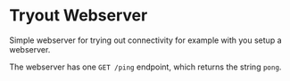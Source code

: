 # Tryout Webserver
Simple webserver for trying out connectivity for example with you setup a webserver.

The webserver has one `GET /ping` endpoint, which returns the string `pong`.
